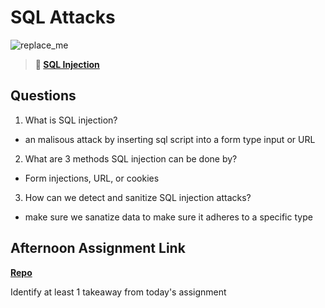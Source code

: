 # SQL Attacks

![replace_me](https://codeworks.blob.core.windows.net/public/assets/img/illustrations/placeholder.svg)

> **📖 [SQL Injection](https://codeworksacademy.com/fs-student-guide/resources/wk11/03-SQL-Injection)**

## Questions

1. What is SQL injection?
- an malisous attack by inserting sql script into a form type input or URL

2. What are 3 methods SQL injection can be done by?
- Form injections, URL, or cookies

3. How can we detect and sanitize SQL injection attacks?
- make sure we sanatize data to make sure it adheres to a specific type

## Afternoon Assignment Link

**[Repo](https://github.com/Randyhall91/keeper)**

Identify at least 1 takeaway from today's assignment
